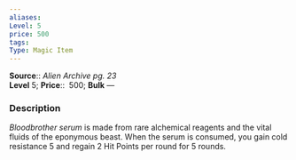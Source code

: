 ```yaml
---
aliases: 
Level: 5
price: 500
tags: 
Type: Magic Item
---
```

**Source**:: _Alien Archive pg. 23_  
**Level** 5;
**Price**::  500; **Bulk** —

### Description

_Bloodbrother serum_ is made from rare alchemical reagents and the vital fluids of the eponymous beast. When the serum is consumed, you gain cold resistance 5 and regain 2 Hit Points per round for 5 rounds.
